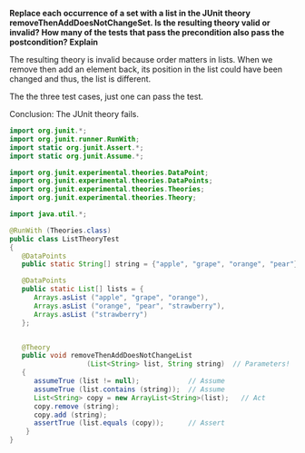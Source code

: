 **Replace each occurrence of a set with a list in the JUnit theory removeThenAddDoesNotChangeSet. Is the resulting theory valid or invalid? How many of the tests that pass the precondition also pass the postcondition? Explain**


The resulting theory is invalid because order matters in lists. When we remove then add an element back, its position in the list could have been changed and thus, the list is different.

The the three test cases, just one can pass the test.

Conclusion: The JUnit theory fails.
```Java
import org.junit.*;
import org.junit.runner.RunWith;
import static org.junit.Assert.*;
import static org.junit.Assume.*;

import org.junit.experimental.theories.DataPoint;
import org.junit.experimental.theories.DataPoints;
import org.junit.experimental.theories.Theories;
import org.junit.experimental.theories.Theory;

import java.util.*;

@RunWith (Theories.class)
public class ListTheoryTest
{
   @DataPoints
   public static String[] string = {"apple", "grape", "orange", "pear"};

   @DataPoints
   public static List[] lists = {
      Arrays.asList ("apple", "grape", "orange"),
      Arrays.asList ("orange", "pear", "strawberry"),
      Arrays.asList ("strawberry")
   };


   @Theory
   public void removeThenAddDoesNotChangeList
                   (List<String> list, String string)  // Parameters!
   {
      assumeTrue (list != null);            // Assume
      assumeTrue (list.contains (string));  // Assume
      List<String> copy = new ArrayList<String>(list);   // Act
      copy.remove (string);                       
      copy.add (string);
      assertTrue (list.equals (copy));      // Assert
    }
}
